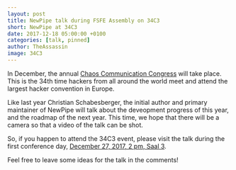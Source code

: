 ```yaml
---
layout: post
title: NewPipe talk during FSFE Assembly on 34C3
short: NewPipe at 34C3
date: 2017-12-18 05:00:00 +0100
categories: [talk, pinned]
author: TheAssassin
image: 34C3
---
```


In December, the annual [Chaos Communication Congress](https://events.ccc.de/2017/08/09/34c3-presale/) will take place. This is the 34th time hackers from all around the world meet and attend the largest hacker convention in Europe.

Like last year Christian Schabesberger, the initial author and primary maintainer of NewPipe will talk about the deveopment progress of this year, and the roadmap of the next year.
This time, we hope that there will be a camera so that a video of the talk can be shot.

So, if you happen to attend the 34C3 event, please visit the talk during the first conference day, [December 27, 2017, 2 pm, Saal 3](https://events.ccc.de/congress/2017/wiki/index.php/Session:Newpipe).

Feel free to leave some ideas for the talk in the comments!
